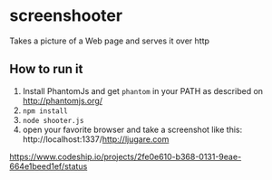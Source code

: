 screenshooter
=============

Takes a picture of a Web page and serves it over http

How to run it
-------------

1. Install PhantomJs and get `phantom` in your PATH as described on http://phantomjs.org/
2. `npm install`
3. `node shooter.js`
4. open your favorite browser and take a screenshot like this: http://localhost:1337/http://ljugare.com

https://www.codeship.io/projects/2fe0e610-b368-0131-9eae-664e1beed1ef/status